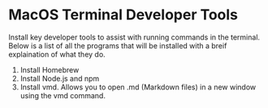 # MacOS Terminal Developer Tools
Install key developer tools to assist with running commands in the terminal.
Below is a list of all the programs that will be installed with a breif explaination of what they do.

1. Install Homebrew
2. Install Node.js and npm
3. Install vmd. Allows you to open .md (Markdown files) in a new window using the vmd command.
